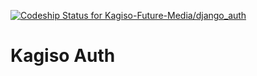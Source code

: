 [ ![Codeship Status for Kagiso-Future-Media/django_auth](https://codeship.com/projects/f5876350-c731-0132-3b15-4a390261e3f5/status?branch=master)](https://codeship.com/projects/74869)
# Kagiso Auth
